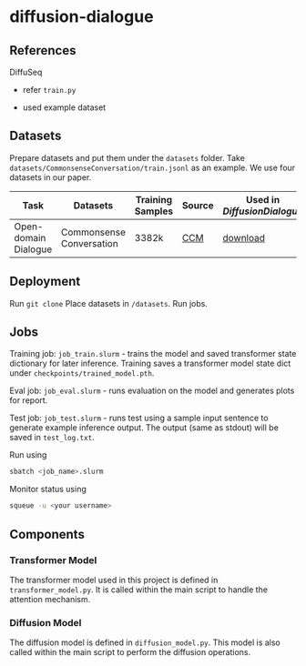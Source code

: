 # diffusion-dialogue

## References
DiffuSeq
- refer `train.py`

- used example dataset



## Datasets
Prepare datasets and put them under the `datasets` folder. Take `datasets/CommonsenseConversation/train.jsonl` as an example. We use four datasets in our paper.

| Task | Datasets | Training Samples | Source | Used in __*DiffusionDialogue*__
|-|-|-|-|-|
| Open-domain Dialogue | Commonsense Conversation | 3382k | [CCM](https://github.com/thu-coai/ccm) | [download](https://drive.google.com/drive/folders/1exENF9Qc5UtXnHlNl9fvaxP3zyyH32qp?usp=sharing) |


## Deployment 
Run `git clone`
Place datasets in `/datasets`. 
Run jobs.

## Jobs
Training job: `job_train.slurm` - trains the model and saved transformer state dictionary for later inference.
Training saves a transformer model state dict under `checkpoints/trained_model.pth`.

Eval job: `job_eval.slurm` - runs evaluation on the model and generates plots for report.

Test job: `job_test.slurm` - runs test using a sample input sentence to generate example inference output.
The output (same as stdout) will be saved in `test_log.txt`.

Run using 
```sh
sbatch <job_name>.slurm
```

Monitor status using
```sh
squeue -u <your username>
```

## Components

### Transformer Model

The transformer model used in this project is defined in `transformer_model.py`. It is called within the main script to handle the attention mechanism.

### Diffusion Model

The diffusion model is defined in `diffusion_model.py`. This model is also called within the main script to perform the diffusion operations.

<!--
Use the data_loader.py to load the dataset from google drive
`
from data_loader import prepare_datasets, TRAIN_FILE_ID, VALID_FILE_ID, TEST_FILE_ID
train_data, valid_data, test_data = prepare_datasets(TRAIN_FILE_ID, VALID_FILE_ID, TEST_FILE_ID)
`
-->
